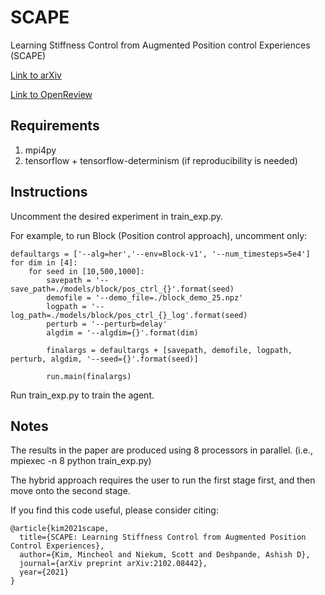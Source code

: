 # SCAPE
Learning Stiffness Control from Augmented Position control Experiences (SCAPE)

[Link to arXiv](https://arxiv.org/abs/2102.08442)

[Link to OpenReview](https://openreview.net/forum?id=L0tXWRrB9yw)

## Requirements
1. mpi4py
2. tensorflow + tensorflow-determinism (if reproducibility is needed)

## Instructions
Uncomment the desired experiment in train_exp.py.

For example, to run Block (Position control approach), uncomment only:
```
defaultargs = ['--alg=her','--env=Block-v1', '--num_timesteps=5e4']
for dim in [4]:
    for seed in [10,500,1000]:
        savepath = '--save_path=./models/block/pos_ctrl_{}'.format(seed)
        demofile = '--demo_file=./block_demo_25.npz'
        logpath = '--log_path=./models/block/pos_ctrl_{}_log'.format(seed)
        perturb = '--perturb=delay'
        algdim = '--algdim={}'.format(dim)
        
        finalargs = defaultargs + [savepath, demofile, logpath, perturb, algdim, '--seed={}'.format(seed)]
        
        run.main(finalargs)
```
Run train_exp.py to train the agent.

## Notes
The results in the paper are produced using 8 processors in parallel. (i.e., mpiexec -n 8 python train_exp.py)

The hybrid approach requires the user to run the first stage first, and then move onto the second stage.

If you find this code useful, please consider citing:
```
@article{kim2021scape,
  title={SCAPE: Learning Stiffness Control from Augmented Position Control Experiences},
  author={Kim, Mincheol and Niekum, Scott and Deshpande, Ashish D},
  journal={arXiv preprint arXiv:2102.08442},
  year={2021}
}
```
